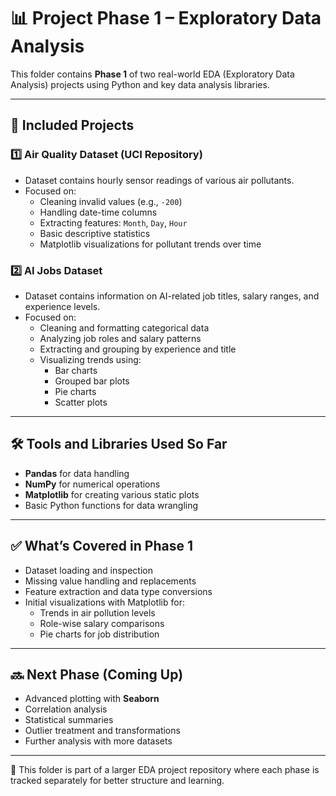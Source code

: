 # 📊 Project Phase 1 – Exploratory Data Analysis

This folder contains **Phase 1** of two real-world EDA (Exploratory Data Analysis) projects using Python and key data analysis libraries.

---

## 📌 Included Projects

### 1️⃣ **Air Quality Dataset (UCI Repository)**

- Dataset contains hourly sensor readings of various air pollutants.
- Focused on:
  - Cleaning invalid values (e.g., `-200`)
  - Handling date-time columns
  - Extracting features: `Month`, `Day`, `Hour`
  - Basic descriptive statistics
  - Matplotlib visualizations for pollutant trends over time

### 2️⃣ **AI Jobs Dataset**

- Dataset contains information on AI-related job titles, salary ranges, and experience levels.
- Focused on:
  - Cleaning and formatting categorical data
  - Analyzing job roles and salary patterns
  - Extracting and grouping by experience and title
  - Visualizing trends using:
    - Bar charts
    - Grouped bar plots
    - Pie charts
    - Scatter plots

---

## 🛠 Tools and Libraries Used So Far

- **Pandas** for data handling
- **NumPy** for numerical operations
- **Matplotlib** for creating various static plots
- Basic Python functions for data wrangling

---

## ✅ What’s Covered in Phase 1

- Dataset loading and inspection
- Missing value handling and replacements
- Feature extraction and data type conversions
- Initial visualizations with Matplotlib for:
  - Trends in air pollution levels
  - Role-wise salary comparisons
  - Pie charts for job distribution

---

## 🔜 Next Phase (Coming Up)

- Advanced plotting with **Seaborn**
- Correlation analysis
- Statistical summaries
- Outlier treatment and transformations
- Further analysis with more datasets

---

📂 This folder is part of a larger EDA project repository where each phase is tracked separately for better structure and learning.


